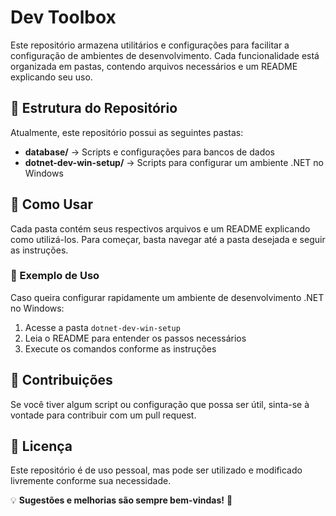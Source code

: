 # Dev Toolbox

Este repositório armazena utilitários e configurações para facilitar a configuração de ambientes de desenvolvimento. Cada funcionalidade está organizada em pastas, contendo arquivos necessários e um README explicando seu uso.

## 📂 Estrutura do Repositório

Atualmente, este repositório possui as seguintes pastas:

- **database/** → Scripts e configurações para bancos de dados
- **dotnet-dev-win-setup/** → Scripts para configurar um ambiente .NET no Windows

## 📌 Como Usar
Cada pasta contém seus respectivos arquivos e um README explicando como utilizá-los. Para começar, basta navegar até a pasta desejada e seguir as instruções.

### 🚀 Exemplo de Uso
Caso queira configurar rapidamente um ambiente de desenvolvimento .NET no Windows:

1. Acesse a pasta `dotnet-dev-win-setup`
2. Leia o README para entender os passos necessários
3. Execute os comandos conforme as instruções

## 🎯 Contribuições
Se você tiver algum script ou configuração que possa ser útil, sinta-se à vontade para contribuir com um pull request.

## 📜 Licença
Este repositório é de uso pessoal, mas pode ser utilizado e modificado livremente conforme sua necessidade.

💡 **Sugestões e melhorias são sempre bem-vindas!** 🚀

